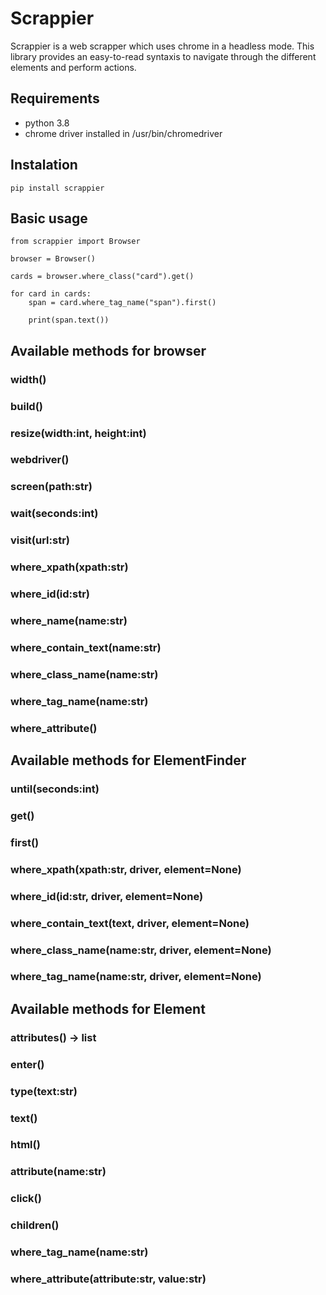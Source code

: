 # Scrappier

Scrappier is a web scrapper which uses chrome in a headless mode. This library provides an easy-to-read syntaxis to navigate through the different elements and perform actions.

## Requirements

* python 3.8
* chrome driver installed in /usr/bin/chromedriver

## Instalation

`pip install scrappier`

## Basic usage

    from scrappier import Browser

    browser = Browser()

    cards = browser.where_class("card").get()

    for card in cards:
        span = card.where_tag_name("span").first()

        print(span.text())

## Available methods for browser

### width()

### build()

### resize(width:int, height:int)

### webdriver()

### screen(path:str)

### wait(seconds:int)

### visit(url:str)

### where_xpath(xpath:str)

### where_id(id:str)

### where_name(name:str)

### where_contain_text(name:str)

### where_class_name(name:str)

### where_tag_name(name:str)

### where_attribute()

## Available methods for ElementFinder

### until(seconds:int)

### get()

### first()

### where_xpath(xpath:str, driver, element=None)

### where_id(id:str, driver, element=None)

### where_contain_text(text, driver, element=None)

### where_class_name(name:str, driver, element=None)

### where_tag_name(name:str, driver, element=None)

## Available methods for Element

### attributes() -> list

### enter()

### type(text:str)

### text()

### html()

### attribute(name:str)

### click()

### children()

### where_tag_name(name:str)

### where_attribute(attribute:str, value:str)

